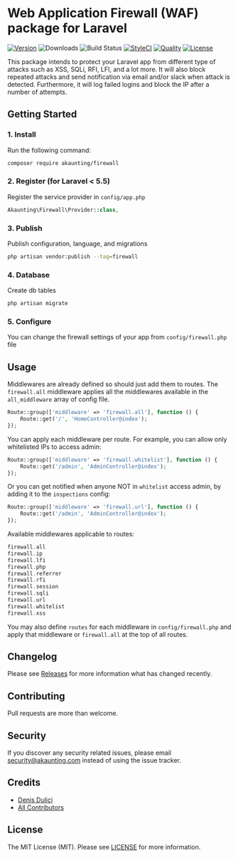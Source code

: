 # Web Application Firewall (WAF) package for Laravel

[![Version](https://poser.pugx.org/akaunting/firewall/v/stable.svg)](https://github.com/akaunting/firewall/releases)
![Downloads](https://poser.pugx.org/akaunting/firewall/d/total.svg)
![Build Status](https://travis-ci.com/akaunting/firewall.svg)
[![StyleCI](https://styleci.io/repos/197242392/shield?style=flat&branch=master)](https://styleci.io/repos/197242392)
[![Quality](https://scrutinizer-ci.com/g/akaunting/firewall/badges/quality-score.png?b=master)](https://scrutinizer-ci.com/g/akaunting/firewall)
[![License](https://poser.pugx.org/akaunting/firewall/license.svg)](LICENSE.md)

This package intends to protect your Laravel app from different type of attacks such as XSS, SQLi, RFI, LFI, and a lot more. It will also block repeated attacks and send notification via email and/or slack when attack is detected. Furthermore, it will log failed logins and block the IP after a number of attempts.

## Getting Started

### 1. Install

Run the following command:

```bash
composer require akaunting/firewall
```

### 2. Register (for Laravel < 5.5)

Register the service provider in `config/app.php`

```php
Akaunting\Firewall\Provider::class,
```

### 3. Publish

Publish configuration, language, and migrations

```bash
php artisan vendor:publish --tag=firewall
```

### 4. Database

Create db tables

```bash
php artisan migrate
```

### 5. Configure

You can change the firewall settings of your app from `config/firewall.php` file

## Usage

Middlewares are already defined so should just add them to routes. The `firewall.all` middleware applies all the middlewares available in the `all_middleware` array of config file. 

```php
Route::group(['middleware' => 'firewall.all'], function () {
    Route::get('/', 'HomeController@index');
});
```

You can apply each middleware per route. For example, you can allow only whitelisted IPs to access admin:

```php
Route::group(['middleware' => 'firewall.whitelist'], function () {
    Route::get('/admin', 'AdminController@index');
});
```

Or you can get notified when anyone NOT in `whitelist` access admin, by adding it to the `inspections` config:

```php
Route::group(['middleware' => 'firewall.url'], function () {
    Route::get('/admin', 'AdminController@index');
});
```

Available middlewares applicable to routes:

```php
firewall.all
firewall.ip
firewall.lfi
firewall.php
firewall.referrer
firewall.rfi
firewall.session
firewall.sqli
firewall.url
firewall.whitelist
firewall.xss
```

You may also define `routes` for each middleware in `config/firewall.php` and apply that middleware or `firewall.all` at the top of all routes.

## Changelog

Please see [Releases](../../releases) for more information what has changed recently.

## Contributing

Pull requests are more than welcome.

## Security

If you discover any security related issues, please email security@akaunting.com instead of using the issue tracker.

## Credits

- [Denis Duliçi](https://github.com/denisdulici)
- [All Contributors](../../contributors)

## License

The MIT License (MIT). Please see [LICENSE](LICENSE.md) for more information.
